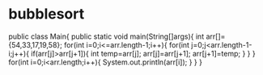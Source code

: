# bubblesort
public class Main{
    public static void main(String[]args){
       int arr[]={54,33,17,19,58};
       for(int i=0;i<=arr.length-1;i++){
           for(int j=0;j<arr.length-1-i;j++){
               if(arr[j]>arr[j+1]){
                   int temp=arr[j];
                   arr[j]=arr[j+1];
                   arr[j+1]=temp;
               }
           }
       }
      for(int i=0;i<arr.length;i++){
        System.out.println(arr[i]);
   }
 }
}
